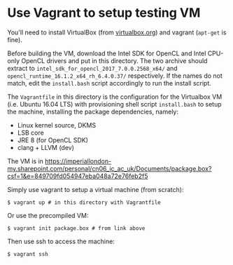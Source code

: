 Use Vagrant to setup testing VM
===============================

You'll need to install VirtualBox (from [virtualbox.org](https://virtualbox.org))
and vagrant (`apt-get` is fine).

Before building the VM, download the Intel SDK for OpenCL and Intel CPU-only
OpenCL drivers and put in this directory. The two archive should extract to
`intel_sdk_for_opencl_2017_7.0.0.2568_x64/` and
`opencl_runtime_16.1.2_x64_rh_6.4.0.37/` respectively. If the names do not
match, edit the `install.bash` script accordingly to run the install script.

The `Vagrantfile` in this directory is the configuration for the Virtualbox VM
(i.e. Ubuntu 16.04 LTS) with provisioning shell script `install.bash` to setup
the machine, installing the package dependencies, namely:

- Linux kernel source, DKMS
- LSB core
- JRE 8 (for OpenCL SDK)
- clang + LLVM (dev)

The VM is in https://imperiallondon-my.sharepoint.com/personal/cn06_ic_ac_uk/Documents/package.box?csf=1&e=849709fd054947eba048a72e76feb2f5

Simply use vagrant to setup a virtual machine (from scratch):

    $ vagrant up # in this directory with Vagrantfile

Or use the precompiled VM:

    $ vagrant init package.box # from link above

Then use ssh to access the machine:

    $ vagrant ssh
